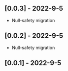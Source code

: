 ## [0.0.3] - 2022-9-5

* Null-safety migration
## [0.0.2] - 2022-9-5

* Null-safety migration
## [0.0.1] - 2022-9-5


